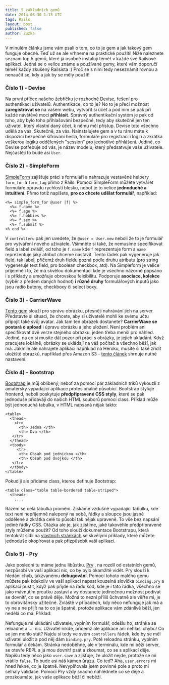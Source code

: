 ```yaml
---
title: 5 základních gemů
date: 2014-06-30 1:15 UTC
tags: Rails
layout: post
published: false
author: Zuzka
---
```


V minulém článku jsme vám psali o tom, co to je gem a jak takový gem funguje obecně. Teď už se ale vrhneme na praktické použití! Níže naleznete seznam top 5 gemů, které já osobně instaluji téměř v každé své Railsové aplikaci. Jedná se o velice známe a používané gemy, které vám doporučí téměř každý zkušený Railsista :) Proč se s nimi tedy neseznámit rovnou a nenaučit se, kdy a jak by se měly použít! 


### Číslo 1) - Devise
Na první příčce našeho žebříčku je rozhodně [Devise](https://github.com/plataformatec/devise), řešení pro authentikaci uživatelů. Authentikace, co to je? No to je přeci možnost **zaregistrovat se** na vašem webu, vytvořit si účet a pod ním se pak při každé návštěvě moci **přihlásit**. Správný authentikační systém je pak od toho, aby bylo toho přihlašování bezpečné, tedy aby skutečně jen ten uživatel, který vlastní daný účet, k němu měl přístup. Devise toto všechno udělá za vás. Skutečně, za vás. Nainstalujete gem a v tu ránu máte k dispozici bezpečné šifrování hesla, formuláře pro registraci i login a zkrátka veškerou logiku oddělených "session" pro jednotlivé přihlášení. Jediné, co Devise potřebuje od vás, je název modelu, který předsatvuje vaše uživatele. Nejčastěji to bude asi `User`.

### Číslo 2) - SimpleForm
[SimpleForm](https://github.com/plataformatec/simple_form) zajišťuje práci s formuláři a nahrazuje vestavěné helpery `form_for` a `form_tag` přímo z Rails. Pomocí SimpleForm můžete vytvářet formuláře opravdu rychlostí blesku, neboť je to velice **jednoduché a intuitivní**. Přímo totiž napíšete, **pro co chcete udělat formulář**, například:

```
<%= simple_form_for @user |f| %>
  <%= f.name %>
  <%= f.age %>
  <%= f.hobbies %>
  <%= f.sex %>
  <%= f.submit %>
<% end %>
```

V `controlleru` pak jen uvedete, že `@user = User.new` neboli že to je formulář pro vytváření nového uživatele. Všimněte si také, že nemusíme specifikovat field a label zvlášť, od toho je `f.name` kde `f` reprezentuje form a `name` reprezentuje jaký atribut chceme nastavit. Tento řádek pak vygeneruje jak field, tak label, přičemž druh fieldu pozná podle druhu atributu (pro string vygeneruje text field, pro boolean checkbox, atd).
Na Simpleform je  velice příjemné i to, že má skvělou dokumentaci kde je všechno názorně popsáno i s příklady a umožňuje obrovskou felxibilitu. Podporuje **asociace, kolekce** (výběr z předem daných hodnot) **i různé druhy** formulářových inputů jako jsou radio butony, checkboxy či select boxy. 

### Číslo 3) - CarrierWave
[Tento gem](https://github.com/carrierwaveuploader/carrierwave) slouží pro správu obrázku, přesněji nahrávání jich na server. Představte si situaci, že chcete, aby si uživatelé mohli ke svému účtu připojit také svůj avatar. Jak tam ten obrázek dostanete? **CarrierWave se postará o upload** i úpravu obrázku a jeho uložení. Není problém ani specifikovat dvě verze stejného obrázku, jeden třeba menší pro náhled. Jediné, na co si musíte dát pozor při práci s obrázky, je jejich ukládání. Když pracujete lokálně, obrázky se ukládají na váš počítač a všechno běží, jak má. Jakmile ale nahrajete aplikaci například na Heroku, musíte si také zřídit uložiště obrázků, například přes Amazon S3 - [tento článek](http://blog.pardner.com/2012/01/rails-3-1-carrierwave-s3-heroku/) shrnuje nutné nastavení.

### Číslo 4) - Bootstrap
[Bootstrap](https://github.com/seyhunak/twitter-bootstrap-rails) je můj oblíbený, neboť za pomocí pár základních triků vykouzlí z amatérsky vypadající aplikace profesionálně působící. Bootstrap styluje frontend, neboli poskytuje **předpřipravené CSS styly**, které se pak jednoduše přidávájí do našich HTML souborů pomocí class. Příklad může být jednoduchá tabulka, v HTML napsaná nějak takto:

```
<table>
  <thead>
    <tr>
      <th> Jedna </th>
      <th> Dva </th>
   </tr>
  </thead>
  <tbody>
     <tr>
      <th> Obsah pod jednickou </th>
      <th> Obsah pod dvojkou </th>
   </tr>
  </tbody>
</table>
```

Pokud ji ale přidáme class, kterou definuje Bootstrap:

```
<table class="table table-bordered table-striped">
  <thead>
    ....
```

Rázem se celá tabulka promění. Získáme vzdušně vypadající tabulku, kde text není nepříjemně nalepený na sobě, řádky a sloupce jsou jasně oddělené a zkrátka celé to působí tak nějak upraveně. To vše bez napsání jediné řádky CSS. Otázka ale je, jak zjistíme, jaké takovéhle předpřipravené styly můžeme použít? Od toho slouží dokumentace Bootstrapu, která tentokrát sídlí na [vlastních stránkách](http://getbootstrap.com/) se skvělými příklady, které můžete jednoduše okopírovat a pak přizpůsobit vaší aplikaci. 

### Číslo 5) - Pry
Jako poslední tu máme jednu libůstku. [Pry](https://github.com/pry/pry) , na rozdíl od ostatních gemů, nezpůsobí ve vaší aplikaci nic, co by bylo okamžitě vidět. Pry slouží k hledání chyb, takzvanému **debugování**. Pomocí tohoto malého gemu můžete pak kdekoliv ve vaší aplikaci napsat kouzelná slovíčka `binding.pry` a aplikaci pustit, když pak příjde na řadu kód, kde je i tato řádka, všechno se jako mávnutím proutku zastaví a vy dostanete jedinečnou možnost podívat se dovnitř, co se právě děje. Možná to nezní příliš ůchvatně ale věřte mi, je to obrovitánsky užitečné. Zvláště v případech, kdy něco nefunguje jak má a vy ne a ne přijít na to co je špatně, protože aplikace vám zdánlivě běží, jen nedělá co má. Příklad:

Nefunguje mi ukládání uživatele, vyplním formulář, odešlu ho, stránka se reloadne a .... nic. Uživatel nikde, přičemž ale aplikace ani nehlásí chybu! Co se jen mohlo stát? Najdu si tedy ve svém `controlleru` řádek, kde by se měl uživatel uložit a pod něj dám `binding.pry`. Poté reloadnu stránku, vyplním formulář a čekám. Stránka nedoběhne, ale v terminálu, kde mi běží server, se otevře REPL a já mou dovnitř psát a zkoumat, co se s aplikací děje. Napíšu tedy něco jako `user.save` a zjišťuje, že uložit nejde, protože se mi vrátilo `false`. To bude asi náš kámen ůrazu. Co teď? Aha, `user.errors` mi hned řekne, co je špatně. Nevyplňovala jsem povinné pole a proto mi selhaly validace. Pomocí Pry vždy snadno nahlédnete co se děje a prozkoumáte, jak vaše aplikace běží či neběží. 





